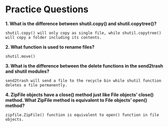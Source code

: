 # Practice Questions

**1. What is the difference between shutil.copy() and shutil.copytree()?**

	shutil.copy() will only copy as single file, while shutil.copytree() will copy a folder including its contents.

**2. What function is used to rename files?**

	shutil.move()

**3. What is the difference between the delete functions in the send2trash and shutil modules?**

	send2trash will send a file to the recycle bin while shutil function deletes a file permanently.

**4. ZipFile objects have a close() method just like File objects’ close() method. What ZipFile method is equivalent to File objects’ open() method?**
	
	zipfile.ZipFile() function is equivalent to open() function in file objects.

	
